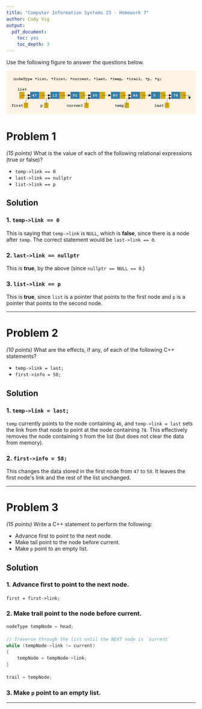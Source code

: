 ```yaml
---
title: "Computer Information Systems 23 - Homework 7"
author: Cody Vig
output:
  pdf_document:
    toc: yes
    toc_depth: 3
---
```


Use the following figure to answer the questions below.

![Homework 7 Linked List](linked-list.png)


# Problem 1

*(15 points)* What is the value of each of the following relational expressions (true or false)?

* `temp->link == 0`
* `last->link == nullptr`
* `list->link == p`

## Solution

### 1. `temp->link == 0`

This is saying that `temp->link` is `NULL`, which is **false**, since there is a node after `temp`. The correct statement would be `last->link == 0`.

### 2. `last->link == nullptr`

This is **true**, by the above (since `nullptr == NULL == 0`.)

### 3. `list->link == p`

This is **true**, since `list` is a pointer that points to the first node and `p` is a pointer that points to the second node.

---

# Problem 2

*(10 points)* What are the effects, if any, of each of the following C++ statements?

* `temp->link = last;`
* `first->info = 58;`

## Solution

### 1. `temp->link = last;`

`temp` currently points to the node containing `46`, and `temp->link = last` sets the link from that node to point at the node containing `78`. This effectively removes the node containing `5` from the list (but does not clear the data from memory).

### 2. `first->info = 58;`

This changes the data stored in the first node from `47` to `58`. It leaves the first node's link and the rest of the list unchanged.

---

# Problem 3

*(15 points)* Write a C++ statement to perform the following:

* Advance first to point to the next node.
* Make tail point to the node before current.
* Make `p` point to an empty list.

## Solution

### 1. Advance first to point to the next node. 

`first = first->link;`

### 2. Make trail point to the node before current.

```cpp
nodeType tempNode = head;

// Traverse through the list until the NEXT node is `current`
while (tempNode->link != current)
{ 
    tempNode = tempNode->link;
}

trail = tempNode;
```

### 3. Make `p` point to an empty list.



---
